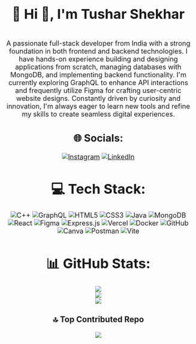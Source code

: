 <div align="center" style="font-size: 18px;">

# 💫 Hi 👋, I'm Tushar Shekhar

<br>A passionate full-stack developer from India with a strong foundation in both frontend and backend technologies. I have hands-on experience building and designing applications from scratch, managing databases with MongoDB, and implementing backend functionality. I'm currently exploring GraphQL to enhance API interactions and frequently utilize Figma for crafting user-centric website designs. Constantly driven by curiosity and innovation, I'm always eager to learn new tools and refine my skills to create seamless digital experiences.

## 🌐 Socials:
[![Instagram](https://img.shields.io/badge/Instagram-%23E4405F.svg?logo=Instagram&logoColor=white)](https://instagram.com/https://www.instagram.com/tusharshekhar_/?next=%2F) 
[![LinkedIn](https://img.shields.io/badge/LinkedIn-%230077B5.svg?logo=linkedin&logoColor=white)](https://linkedin.com/in/https://www.linkedin.com/in/tushar-shekhar-920272283/) 

# 💻 Tech Stack:
![C++](https://img.shields.io/badge/c++-%2300599C.svg?style=flat&logo=c%2B%2B&logoColor=white) 
![GraphQL](https://img.shields.io/badge/-GraphQL-E10098?style=flat&logo=graphql&logoColor=white) 
![HTML5](https://img.shields.io/badge/html5-%23E34F26.svg?style=flat&logo=html5&logoColor=white) 
![CSS3](https://img.shields.io/badge/css3-%231572B6.svg?style=flat&logo=css3&logoColor=white) 
![Java](https://img.shields.io/badge/java-%23ED8B00.svg?style=flat&logo=openjdk&logoColor=white) 
![MongoDB](https://img.shields.io/badge/MongoDB-%234ea94b.svg?style=flat&logo=mongodb&logoColor=white) 
![React](https://img.shields.io/badge/react-%2320232a.svg?style=flat&logo=react&logoColor=%2361DAFB) 
![Figma](https://img.shields.io/badge/figma-%23F24E1E.svg?style=flat&logo=figma&logoColor=white) 
![Express.js](https://img.shields.io/badge/express.js-%23404d59.svg?style=flat&logo=express&logoColor=%2361DAFB) 
![Vercel](https://img.shields.io/badge/vercel-%23000000.svg?style=flat&logo=vercel&logoColor=white) 
![Docker](https://img.shields.io/badge/docker-%230db7ed.svg?style=flat&logo=docker&logoColor=white) 
![GitHub](https://img.shields.io/badge/github-%23121011.svg?style=flat&logo=github&logoColor=white) 
![Canva](https://img.shields.io/badge/Canva-%2300C4CC.svg?style=flat&logo=Canva&logoColor=white) 
![Postman](https://img.shields.io/badge/Postman-FF6C37?style=flat&logo=postman&logoColor=white) 
![Vite](https://img.shields.io/badge/vite-%23646CFF.svg?style=flat&logo=vite&logoColor=white)

# 📊 GitHub Stats:
![](https://github-readme-stats.vercel.app/api?username=TusharShekhar1198&theme=nord&hide_border=false&include_all_commits=false&count_private=false)<br/>
![](https://github-readme-streak-stats.herokuapp.com/?user=TusharShekhar1198&theme=nord&hide_border=false)<br/>
![](https://github-readme-stats.vercel.app/api/top-langs/?username=TusharShekhar1198&theme=nord&hide_border=false&include_all_commits=false&count_private=false&layout=compact)

### 🔝 Top Contributed Repo
![](https://github-contributor-stats.vercel.app/api?username=TusharShekhar1198&limit=5&theme=prussian&combine_all_yearly_contributions=true)

</div>

